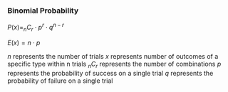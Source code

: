### Binomial Probability
$P(x) = _nC_r \cdot p^r \cdot q^{n-r}$

$E(x) = n \cdot p$

$n$ represents the number of trials
$x$ represents number of outcomes of a specific type within n trials
$_nC_r$ represents the number of combinations
$p$ represents the probability of success on a single trial
$q$ represents the probability of failure on a single trial
